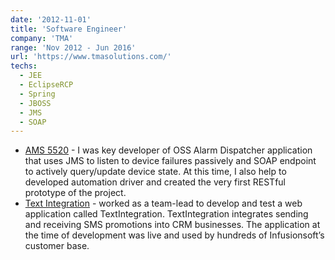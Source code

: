 ```yaml
---
date: '2012-11-01'
title: 'Software Engineer'
company: 'TMA'
range: 'Nov 2012 - Jun 2016'
url: 'https://www.tmasolutions.com/'
techs:
  - JEE
  - EclipseRCP
  - Spring
  - JBOSS
  - JMS
  - SOAP
---
```


- [AMS 5520](https://www.nokia.com/networks/products/5520-access-management-system/) - I was key developer of OSS Alarm Dispatcher application that uses JMS to listen to device failures passively and SOAP endpoint to actively query/update device state. At this time, I also help to developed automation driver and created the very first RESTful prototype of the project.
- [Text Integration](https://textintegration.com/) - worked as a team-lead to develop and test a web application called TextIntegration. TextIntegration integrates sending and receiving SMS promotions into CRM businesses. The application at the time of development was live and used by hundreds of Infusionsoft’s customer base.
